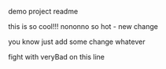 demo project readme

this is so cool!!! nononno so hot - new change

you know just add some change whatever

fight with veryBad on this line